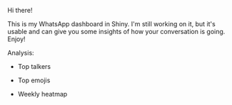 Hi there!

This is my WhatsApp dashboard in Shiny. I'm still working on it, but it's usable and can give you some insights of how your conversation is going.
Enjoy!

Analysis:

- Top talkers

- Top emojis

- Weekly heatmap

